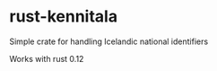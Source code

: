 rust-kennitala
==============

Simple crate for handling Icelandic national identifiers

Works with rust 0.12
